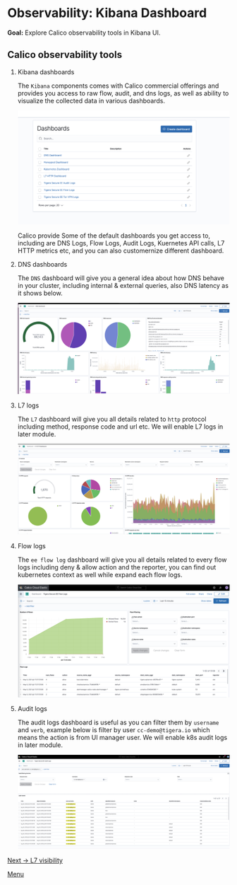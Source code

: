 # Observability: Kibana Dashboard

**Goal:** Explore Calico observability tools in Kibana UI.

## Calico observability tools

1. Kibana dashboards

    The `Kibana` components comes with Calico commercial offerings and provides you access to raw flow, audit, and dns logs, as well as ability to visualize the collected data in various dashboards.

    ![kibana dashboard](../img/kibana-dashboard.png)

    Calico provide Some of the default dashboards you get access to, including are DNS Logs, Flow Logs, Audit Logs, Kuernetes API calls, L7 HTTP metrics etc, and you can also customernize different dashboard. 



2. DNS dashboards   

    The `DNS` dashboard will give you a general idea about how DNS behave in your cluster, including internal & external queries, also DNS latency as it shows below.

     ![kibana dns dashboard](../img/kibana-dns-dashboard.png)



3. L7 logs    

    The `L7` dashboard will give you all details related to `http` protocol including method, response code and url etc. We will enable L7 logs in later module.

     ![kibana l7 logs](../img/kibana-l7-log.png)



4. Flow logs

    The `ee flow log` dashboard will give you all details related to every flow logs including deny & allow action and the reporter, you can find out kubernetes context as well while expand each flow logs.

     ![kibana flow logs](../img/kibana-flow-logs.png)




5. Audit logs

    The audit logs dashboard is useful as you can filter them by `username` and `verb`, example below is filter by user `cc-demo@tigera.io` which means the action is from UI manager user. We will enable k8s audit logs in later module.

     ![kibana audit logs](../img/kibana-audit-log.png)



[Next -> L7 visibility](../modules/enable-l7-visibility.md) 

[Menu](../README.md)
